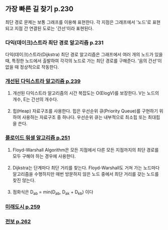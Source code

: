 ## 가장 빠른 길 찾기 p.230
최단 경로 문제는 보통 그래프를 이용해 표현한다. 각 지점은 그래프에서 '노드'로 표현되고 지점 간 연결된 도로는 '간선'이라 표현된다.

### 다익(데이크)스트라 최단 경로 알고리즘 p.231
다익(데이크)스트라(Dijkstra) 최단 경로 알고리즘은 그래프에서 여러 개의 노드가 있을 때, 특정한 노드에서 출발하여 각각의 노드로 가는 최단 경로를 구해준다. '음의 간선'이 없을 때 정상적으로 작동한다.

### [개선된 다익스트라 알고리즘 p.239](https://github.com/Nnagman/TIL/blob/main/algorithm/Books/src/thisIsCodingTest/part2/shortestPath/ImprovedDijkstraAlgorithm.java)
1. 개선된 다익스트라 알고리즘의 시간 복잡도는 O(ElogV)를 보장한다. V는 노드의 개수, E는 간선의 개수다.
   <br><br>
2. 힙(Heap) 자료구조를 사용한다. 힙은 우선순위 큐(Priority Queue)를 구현하기 위하여 사용하는 자료구조 중 하나다. 우선순위 큐는 내부적으로 최소힙 또는 최대힙을 쓴다.

### [플로이드 워셜 알고리즘 p.251](https://github.com/Nnagman/TIL/blob/main/algorithm/Books/src/thisIsCodingTest/part2/shortestPath/FloydWarshallAlgorithm.java)
1. Floyd-Warshall Algorithm은 모든 지점에서 다른 모든 지점까지의 최단 경로를 모두 구해야 하는 경우에 사용한다.
   <br><br>
2. Dijkstra는 단계마다 최단 거리를 찾는다. Floyd-Warshall도 거쳐 가는 노드마다 알고리즘을 수행하지만 매번 방문하지 않은 노드 중에서 최단 거리를 갖는 노드를 찾진 않는다.
   <br><br>
3. 점화식은 D<sub>a</sub><sub>b</sub> = min(D<sub>a</sub><sub>b</sub>, D<sub>a</sub><sub>k</sub> + D<sub>k</sub><sub>b</sub>) 이다

### [미래도시 p.259](https://github.com/Nnagman/TIL/blob/main/algorithm/Books/src/thisIsCodingTest/part2/shortestPath/FutureCity.java)

### [전보 p.262](https://github.com/Nnagman/TIL/blob/main/algorithm/Books/src/thisIsCodingTest/part2/shortestPath/Telegram.java)
